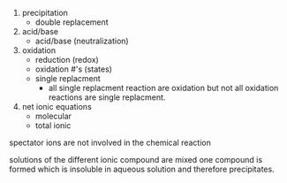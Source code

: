 1. precipitation
	-  double replacement
2. acid/base
	- acid/base (neutralization)
3. oxidation
	- reduction (redox)
	- oxidation #'s (states)
	- single replacment 
		- all single replacment reaction are oxidation but not all oxidation reactions are single replacment. 
4. net ionic equations
	- molecular
	- total ionic

spectator ions are not involved in the chemical reaction










solutions of the different ionic compound are mixed one compound is formed which is insoluble in aqueous solution and therefore precipitates. 


